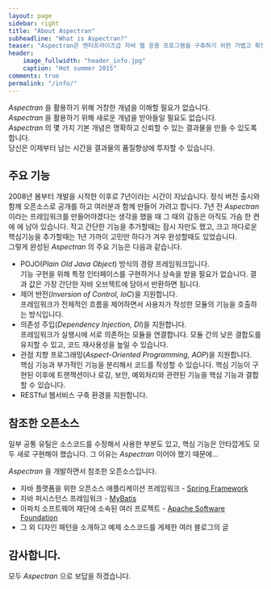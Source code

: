 ```yaml
---
layout: page
sidebar: right
title: "About Aspectran"
subheadline: "What is Aspectran?"
teaser: "Aspectran은 엔터프라이즈급 자바 웹 응용 프로그램을 구축하기 위한 가볍고 확장 가능한 프레임워크입니다."
header:
    image_fullwidth: "header_info.jpg"
    caption: "Hot summer 2015"
comments: true
permalink: "/info/"
---
```

*Aspectran* 을 활용하기 위해 거창한 개념을 이해할 필요가 없습니다.  
*Aspectran* 을 활용하기 위해 새로운 개념을 받아들일 필요도 없습니다.  
*Aspectran* 의 몇 가지 기본 개념은 명확하고 신뢰할 수 있는 결과물을 만들 수 있도록 합니다.  
당신은 이제부터 남는 시간을 결과물의 품질향상에 투자할 수 있습니다.  

## 주요 기능
2008년 봄부터 개발을 시작한 이후로 7년이라는 시간이 지났습니다.
정식 버전 출시와 함께 오픈소스로 공개를 하고 여러분과 함께 만들어 가려고 합니다.
7년 전 *Aspectran* 이라는 프레임워크를 만들어야겠다는 생각을 했을 때 그 때의 감동은 아직도 가슴 한 켠에 에 남아 있습니다.
작고 간단한 기능을 추가할때는 잠시 자만도 했고,
크고 까다로운 핵심기능을 추가할때는 1년 가까이 고민만 하다가 겨우 완성할때도 있었습니다.  
그렇게 완성된 *Aspectran* 의 주요 기능은 다음과 같습니다.

* POJO(*Plain Old Java Object*) 방식의 경량 프레임워크입니다.  
  기능 구현을 위해 특정 인터페이스를 구현하거나 상속을 받을 필요가 없습니다.
  결과 값은 가장 간단한 자바 오브젝트에 담아서 반환하면 됩니다.
* 제어 반전(*Inversion of Control, IoC*)을 지원합니다.  
  프레임워크가 전체적인 흐름을 제어하면서 사용자가 작성한 모듈의 기능을 호출하는 방식입니다.
* 의존성 주입(*Dependency Injection, DI*)을 지원합니다.  
  프레임워크가 실행시에 서로 의존하는 모듈을 연결합니다.
  모듈 간의 낮은 결합도를 유지할 수 있고, 코드 재사용성을 높일 수 있습니다.
* 관점 지향 프로그래밍(*Aspect-Oriented Programming, AOP*)을 지원합니다.  
  핵심 기능과 부가적인 기능을 분리해서 코드를 작성할 수 있습니다.
  핵심 기능이 구현된 이후에 트랜잭션이나 로깅, 보안, 예외처리와 관련된 기능을 핵심 기능과 결합할 수 있습니다.
* RESTful 웹서비스 구축 환경을 지원합니다.

## 참조한 오픈소스
일부 공통 유틸은 소스코드를 수정해서 사용한 부분도 있고, 핵심 기능은 안타깝게도 모두 새로 구현해야 했습니다.
그 이유는 *Aspectran* 이어야 했기 때문에...

*Aspectran* 을 개발하면서 참조한 오픈소스입니다.

* 자바 플랫폼을 위한 오픈소스 애플리케이션 프레임워크 - [Spring Framework][1]
* 자바 퍼시스턴스 프레임워크  - [MyBatis][2]
* 아파치 소프트웨어 재단에 소속된 여러 프로젝트 - [Apache Software Foundation][3]
* 그 외 디자인 패턴을 소개하고 예제 소스코드를 게제한 여러 블로그의 글

## 감사합니다.
모두 *Aspectran* 으로 보답을 하겠습니다.


 [1]: http://www.springsource.org/
 [2]: http://blog.mybatis.org/
 [3]: http://www.apache.org/
